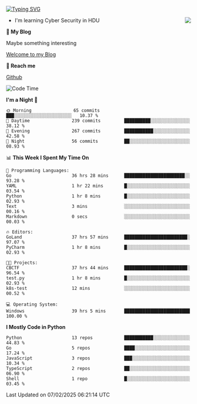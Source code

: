 [![Typing SVG](https://readme-typing-svg.herokuapp.com?font=Fira+Code&pause=1000&random=false&width=450&height=60&lines=Hello+%F0%9F%91%8B%F0%9F%8F%BB;I'm+JBNRZ)](https://git.io/typing-svg)

<a href="#">
  <img align="right" src="https://github-readme-stats.vercel.app/api?username=JBNRZ&show_icons=true&bg_color=15,f2f7fd,E0EAFC" />
</a>

- I'm learning Cyber Security in HDU

 **🌱 My Blog**

Maybe something interesting

[Welcome to my Blog](https://jbnrz.com.cn/)

 **💬 Reach me** 

[Github](https://github.com/JBNRZ)


<!--START_SECTION:waka-->
![Code Time](http://img.shields.io/badge/Code%20Time-947%20hrs%2012%20mins-blue)

**I'm a Night 🦉** 

```text
🌞 Morning                65 commits          ███░░░░░░░░░░░░░░░░░░░░░░   10.37 % 
🌆 Daytime                239 commits         ██████████░░░░░░░░░░░░░░░   38.12 % 
🌃 Evening                267 commits         ███████████░░░░░░░░░░░░░░   42.58 % 
🌙 Night                  56 commits          ██░░░░░░░░░░░░░░░░░░░░░░░   08.93 % 
```


📊 **This Week I Spent My Time On** 

```text
💬 Programming Languages: 
Go                       36 hrs 28 mins      ███████████████████████░░   93.28 % 
YAML                     1 hr 22 mins        █░░░░░░░░░░░░░░░░░░░░░░░░   03.54 % 
Python                   1 hr 8 mins         █░░░░░░░░░░░░░░░░░░░░░░░░   02.93 % 
Text                     3 mins              ░░░░░░░░░░░░░░░░░░░░░░░░░   00.16 % 
Markdown                 0 secs              ░░░░░░░░░░░░░░░░░░░░░░░░░   00.03 % 

🔥 Editors: 
GoLand                   37 hrs 57 mins      ████████████████████████░   97.07 % 
PyCharm                  1 hr 8 mins         █░░░░░░░░░░░░░░░░░░░░░░░░   02.93 % 

🐱‍💻 Projects: 
CBCTF                    37 hrs 44 mins      ████████████████████████░   96.54 % 
test.py                  1 hr 8 mins         █░░░░░░░░░░░░░░░░░░░░░░░░   02.93 % 
k8s-test                 12 mins             ░░░░░░░░░░░░░░░░░░░░░░░░░   00.52 % 

💻 Operating System: 
Windows                  39 hrs 5 mins       █████████████████████████   100.00 % 
```

**I Mostly Code in Python** 

```text
Python                   13 repos            ███████████░░░░░░░░░░░░░░   44.83 % 
Go                       5 repos             ████░░░░░░░░░░░░░░░░░░░░░   17.24 % 
JavaScript               3 repos             ███░░░░░░░░░░░░░░░░░░░░░░   10.34 % 
TypeScript               2 repos             ██░░░░░░░░░░░░░░░░░░░░░░░   06.90 % 
Shell                    1 repo              █░░░░░░░░░░░░░░░░░░░░░░░░   03.45 % 
```




 Last Updated on 07/02/2025 06:21:14 UTC
<!--END_SECTION:waka-->
